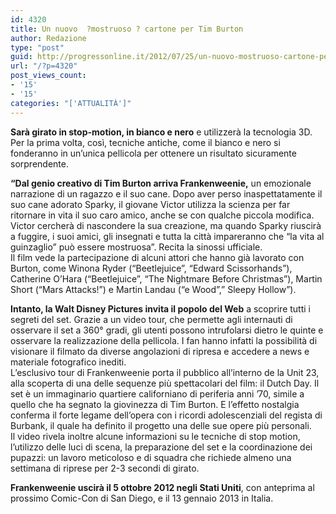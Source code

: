 ```yaml
---
id: 4320
title: Un nuovo  ?mostruoso ? cartone per Tim Burton
author: Redazione
type: "post"
guid: http://progressonline.it/2012/07/25/un-nuovo-mostruoso-cartone-per-tim-burton/
url: "/?p=4320"
post_views_count:
- '15'
- '15'
categories: "['ATTUALITÀ']"
---
```


**Sarà girato in stop-motion, in bianco e nero** e utilizzerà la tecnologia 3D. Per la prima volta, così, tecniche antiche, come il bianco e nero si fonderanno in un’unica pellicola per ottenere un risultato sicuramente sorprendente.

**“Dal genio creativo di Tim Burton arriva Frankenweenie,** un emozionale narrazione di un ragazzo e il suo cane. Dopo aver perso inaspettatamente il suo cane adorato Sparky, il giovane Victor utilizza la scienza per far ritornare in vita il suo caro amico, anche se con qualche piccola modifica. Victor cercherà di nascondere la sua creazione, ma quando Sparky riuscirà a fuggire, i suoi amici, gli insegnati e tutta la città impareranno che “la vita al guinzaglio” può essere mostruosa”. Recita la sinossi ufficiale.   
Il film vede la partecipazione di alcuni attori che hanno già lavorato con Burton, come Winona Ryder (“Beetlejuice”, “Edward Scissorhands”), Catherine O’Hara (“Beetlejuice”, “The Nightmare Before Christmas”), Martin Short (“Mars Attacks!”) e Martin Landau (“e Wood”,” Sleepy Hollow”).

**Intanto, la Walt Disney Pictures invita il popolo del Web** a scoprire tutti i segreti del set. Grazie a un video tour, che permette agli internauti di osservare il set a 360° gradi, gli utenti possono intrufolarsi dietro le quinte e osservare la realizzazione della pellicola. I fan hanno infatti la possibilità di visionare il filmato da diverse angolazioni di ripresa e accedere a news e materiale fotografico inediti.  
L’esclusivo tour di Frankenweenie porta il pubblico all’interno de la Unit 23, alla scoperta di una delle sequenze più spettacolari del film: il Dutch Day. Il set è un immaginario quartiere californiano di periferia anni ’70, simile a quello che ha segnato la giovinezza di Tim Burton. E l’effetto nostalgia conferma il forte legame dell’opera con i ricordi adolescenziali del regista di Burbank, il quale ha definito il progetto una delle sue opere più personali.  
Il video rivela inoltre alcune informazioni su le tecniche di stop motion, l’utilizzo delle luci di scena, la preparazione del set e la coordinazione dei pupazzi: un lavoro meticoloso e di squadra che richiede almeno una settimana di riprese per 2-3 secondi di girato.

**Frankenweenie uscirà il 5 ottobre 2012 negli Stati Uniti**, con anteprima al prossimo Comic-Con di San Diego, e il 13 gennaio 2013 in Italia.